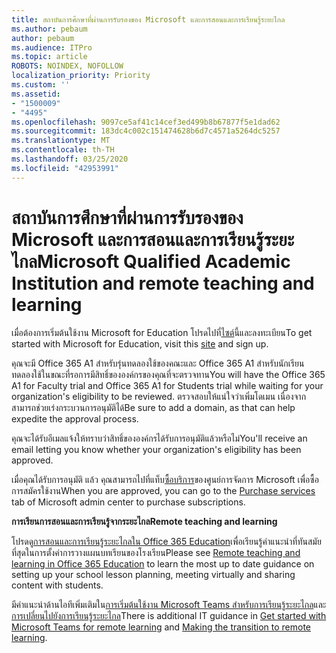 ```yaml
---
title: สถาบันการศึกษาที่ผ่านการรับรองของ Microsoft และการสอนและการเรียนรู้ระยะไกล
ms.author: pebaum
author: pebaum
ms.audience: ITPro
ms.topic: article
ROBOTS: NOINDEX, NOFOLLOW
localization_priority: Priority
ms.custom: ''
ms.assetid:
- "1500009"
- "4495"
ms.openlocfilehash: 9097ce5af41c14cef3ed499b8b67877f5e1dad62
ms.sourcegitcommit: 183dc4c002c151474628b6d7c4571a5264dc5257
ms.translationtype: MT
ms.contentlocale: th-TH
ms.lasthandoff: 03/25/2020
ms.locfileid: "42953991"
---
```

# <a name="microsoft-qualified-academic-institution-and-remote-teaching-and-learning"></a><span data-ttu-id="1ae21-102">สถาบันการศึกษาที่ผ่านการรับรองของ Microsoft และการสอนและการเรียนรู้ระยะไกล</span><span class="sxs-lookup"><span data-stu-id="1ae21-102">Microsoft Qualified Academic Institution and remote teaching and learning</span></span>

<span data-ttu-id="1ae21-103">เมื่อต้องการเริ่มต้นใช้งาน Microsoft for Education โปรดไปที่[ไซต์](https://www.microsoft.com/microsoft-365/academic/compare-office-365-education-plans)นี้และลงทะเบียน</span><span class="sxs-lookup"><span data-stu-id="1ae21-103">To get started with Microsoft for Education, visit this [site](https://www.microsoft.com/microsoft-365/academic/compare-office-365-education-plans) and sign up.</span></span>

<span data-ttu-id="1ae21-104">คุณจะมี Office 365 A1 สําหรับรุ่นทดลองใช้ของคณะและ Office 365 A1 สําหรับนักเรียนทดลองใช้ในขณะที่รอการมีสิทธิ์ขององค์กรของคุณที่จะตรวจทาน</span><span class="sxs-lookup"><span data-stu-id="1ae21-104">You will have the Office 365 A1 for Faculty trial and Office 365 A1 for Students trial while waiting for your organization's eligibility to be reviewed.</span></span>  <span data-ttu-id="1ae21-105">ตรวจสอบให้แน่ใจว่าเพิ่มโดเมน เนื่องจากสามารถช่วยเร่งกระบวนการอนุมัติได้</span><span class="sxs-lookup"><span data-stu-id="1ae21-105">Be sure to add a domain, as that can help expedite the approval process.</span></span>

<span data-ttu-id="1ae21-106">คุณจะได้รับอีเมลแจ้งให้ทราบว่าสิทธิ์ขององค์กรได้รับการอนุมัติแล้วหรือไม่</span><span class="sxs-lookup"><span data-stu-id="1ae21-106">You'll receive an email letting you know whether your organization's eligibility has been approved.</span></span>  

<span data-ttu-id="1ae21-107">เมื่อคุณได้รับการอนุมัติ แล้ว คุณสามารถไปที่แท็บ[ซื้อบริการ](https://admin.microsoft.com/Adminportal/Home#/catalog)ของศูนย์การจัดการ Microsoft เพื่อซื้อการสมัครใช้งาน</span><span class="sxs-lookup"><span data-stu-id="1ae21-107">When you are approved, you can go to the [Purchase services](https://admin.microsoft.com/Adminportal/Home#/catalog) tab of Microsoft admin center to purchase subscriptions.</span></span>

<span data-ttu-id="1ae21-108">**การเรียนการสอนและการเรียนรู้จากระยะไกล**</span><span class="sxs-lookup"><span data-stu-id="1ae21-108">**Remote teaching and learning**</span></span>

<span data-ttu-id="1ae21-109">โปรดดู[การสอนและการเรียนรู้ระยะไกลใน Office 365 Education](https://support.office.com/article/remote-teaching-and-learning-in-office-365-education-f651ccae-7b65-478b-8366-51bb884025c4)เพื่อเรียนรู้คําแนะนําที่ทันสมัยที่สุดในการตั้งค่าการวางแผนบทเรียนของโรงเรียน</span><span class="sxs-lookup"><span data-stu-id="1ae21-109">Please see [Remote teaching and learning in Office 365 Education](https://support.office.com/article/remote-teaching-and-learning-in-office-365-education-f651ccae-7b65-478b-8366-51bb884025c4) to learn the most up to date guidance on setting up your school lesson planning, meeting virtually and sharing content with students.</span></span>

<span data-ttu-id="1ae21-110">มีคําแนะนําด้านไอทีเพิ่มเติมใน[การเริ่มต้นใช้งาน Microsoft Teams สําหรับการเรียนรู้ระยะไกล](https://docs.microsoft.com/en-us/MicrosoftTeams/remote-learning-edu)และ[การเปลี่ยนไปยังการเรียนรู้ระยะไกล](https://www.microsoft.com/education/remote-learning)</span><span class="sxs-lookup"><span data-stu-id="1ae21-110">There is additional IT guidance in [Get started with Microsoft Teams for remote learning](https://docs.microsoft.com/en-us/MicrosoftTeams/remote-learning-edu) and [Making the transition to remote learning](https://www.microsoft.com/education/remote-learning).</span></span>
